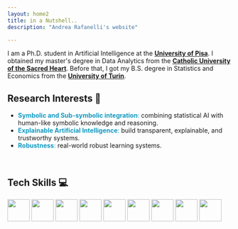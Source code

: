 ```yaml
---
layout: home2
title: in a Nutshell..
description: "Andrea Rafanelli's website"

---
```

I am a Ph.D. student in Artificial Intelligence at the [**University of Pisa**](https://phd-ai-society.di.unipi.it/students/andrea-rafanelli/). I obtained my master's degree in Data Analytics from the [**Catholic University of the Sacred Heart**](https://offertaformativa.unicatt.it/cdl-data-analytics-for-business-2021). Before that, I got my B.S. degree in Statistics and Economics from the [**University of Turin**](https://www.unito.it/ugov/degree/35731).
<br/>

## Research Interests 🧠
* <span style="color:#1399c1"> **Symbolic and Sub-symbolic integration**: </span> combining statistical AI with human-like symbolic knowledge and reasoning.
* <span style="color:#1399c1"> **Explainable Artificial Intelligence**: </span> build transparent, explainable, and trustworthy systems.
* <span style="color:#1399c1"> **Robustness**: </span>  real-world robust learning systems.
<br/>

## Tech Skills 💻
<img src="../images/python.svg" width="50" height="50"> <img src="../images/pytorch.png" width="50" height="50"> <img src="../images/tf.png" width="50" height="50"> <img src="../images/r-project.svg" width="50" height="50"> <img src="../images/prolog.png" width="50" height="50"> <img src="../images/mysql.svg" width="50" height="50"> <img src="../images/mongodb.svg" width="50" height="50"> <img src="../images/html.png" width="50" height="50">
<img src="../images/css.png" width="50" height="50">

